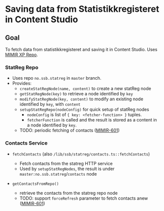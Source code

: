 # Saving data from Statistikkregisteret in Content Studio

## Goal
To fetch data from statistikkregisteret and saving it in Content Studio. Uses [MIMIR XP Repo](MimirXPRepo.md).

### StatReg Repo
- Uses repo `no.ssb.statreg` in `master` branch.
- Provides:
  - `createStatRegNode(name, content)` to create a new statReg node
  - `getStatRegNode(key)` to retrieve a node identified by `key`
  - `modifyStatRegNode(key, content)` to modify an existing node identified by `key`, with `content`
  - `setupStatRegRepo(nodeConfig)` for quick setup of statReg nodes
    - `nodeConfig` is list of `{ key: <fetcher-function> }` tuples.
    - `fetcherFunction` is called and the result is stored as a content in a node identified by `key`.
  - TODO: periodic fetching of contacts ([MIMIR-601](https://jira.ssb.no/browse/MIMIR-601))   

### Contacts Service
- `fetchContacts` (also `/lib/ssb/statreg/contacts.ts::fetchContacts`)
  - Fetch contacts from the statreg HTTP service
  - Used by `setupStatRegNodes`, the result is under 
  `master:no.ssb.statreg`/`contacts` node
  
-  `getContactsFromRepo()`
   - retrieve the contacts from the statreg repo node
   - TODO: support `forceRefresh` parameter to fetch contacts anew ([MIMIR-601](https://jira.ssb.no/browse/MIMIR-601))

